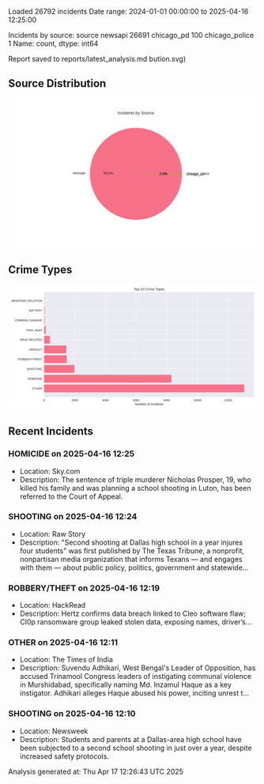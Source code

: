 
Loaded 26792 incidents
Date range: 2024-01-01 00:00:00 to 2025-04-16 12:25:00

Incidents by source:
source
newsapi           26691
chicago_pd          100
chicago_police        1
Name: count, dtype: int64

Report saved to reports/latest_analysis.md
bution.svg)

## Source Distribution
![Source Distribution](images/source_distribution.svg)

## Crime Types
![Crime Types](images/crime_types.svg)

## Recent Incidents

### HOMICIDE on 2025-04-16 12:25
- Location: Sky.com
- Description: The sentence of triple murderer Nicholas Prosper, 19, who killed his family and was planning a school shooting in Luton, has been referred to the Court of Appeal.


### SHOOTING on 2025-04-16 12:24
- Location: Raw Story
- Description: "Second shooting at Dallas high school in a year injures four students" was first published by The Texas Tribune, a nonprofit, nonpartisan media organization that informs Texans — and engages with them — about public policy, politics, government and statewide…


### ROBBERY/THEFT on 2025-04-16 12:19
- Location: HackRead
- Description: Hertz confirms data breach linked to Cleo software flaw; Cl0p ransomware group leaked stolen data, exposing names, driver’s…


### OTHER on 2025-04-16 12:11
- Location: The Times of India
- Description: Suvendu Adhikari, West Bengal's Leader of Opposition, has accused Trinamool Congress leaders of instigating communal violence in Murshidabad, specifically naming Md. Inzamul Haque as a key instigator. Adhikari alleges Haque abused his power, inciting unrest t…


### SHOOTING on 2025-04-16 12:10
- Location: Newsweek
- Description: Students and parents at a Dallas-area high school have been subjected to a second school shooting in just over a year, despite increased safety protocols.

Analysis generated at: Thu Apr 17 12:26:43 UTC 2025
